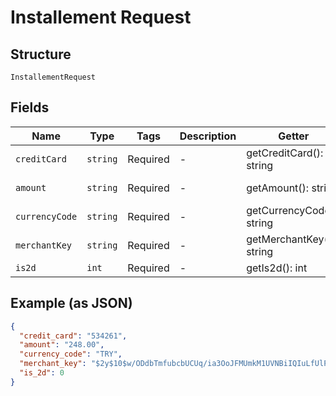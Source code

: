 
# Installement Request

## Structure

`InstallementRequest`

## Fields

| Name | Type | Tags | Description | Getter | Setter |
|  --- | --- | --- | --- | --- | --- |
| `creditCard` | `string` | Required | - | getCreditCard(): string | setCreditCard(string creditCard): void |
| `amount` | `string` | Required | - | getAmount(): string | setAmount(string amount): void |
| `currencyCode` | `string` | Required | - | getCurrencyCode(): string | setCurrencyCode(string currencyCode): void |
| `merchantKey` | `string` | Required | - | getMerchantKey(): string | setMerchantKey(string merchantKey): void |
| `is2d` | `int` | Required | - | getIs2d(): int | setIs2d(int is2d): void |

## Example (as JSON)

```json
{
  "credit_card": "534261",
  "amount": "248.00",
  "currency_code": "TRY",
  "merchant_key": "$2y$10$w/ODdbTmfubcbUCUq/ia3OoJFMUmkM1UVNBiIQIuLfUlPmaLUT1he",
  "is_2d": 0
}
```

